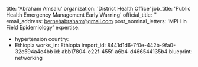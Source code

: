 title: 'Abraham Amsalu'
organization: 'District Health Office'
job_title: 'Public Health Emergency Management Early Warning'
official_title: ''
email_address: bernehabraham@gmail.com
post_nominal_letters: 'MPH in Field Epidemiology'
expertise:
  - hypertension
country:
  - Ethiopia
works_in: Ethiopia
import_id: 8441d1d6-7f0e-442b-9fa0-32e594a4e4bb
id: abb17804-e22f-455f-a6b4-d466544135b4
blueprint: networking
